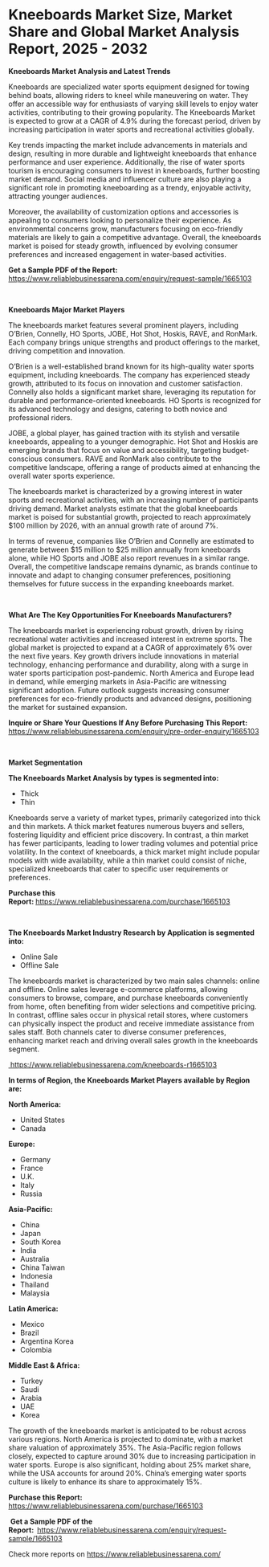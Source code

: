 <p><h1>Kneeboards Market Size, Market Share and Global Market Analysis Report, 2025 - 2032</h1></p><p><strong>Kneeboards Market Analysis and Latest Trends</strong></p>
<p><p>Kneeboards are specialized water sports equipment designed for towing behind boats, allowing riders to kneel while maneuvering on water. They offer an accessible way for enthusiasts of varying skill levels to enjoy water activities, contributing to their growing popularity. The Kneeboards Market is expected to grow at a CAGR of 4.9% during the forecast period, driven by increasing participation in water sports and recreational activities globally.</p><p>Key trends impacting the market include advancements in materials and design, resulting in more durable and lightweight kneeboards that enhance performance and user experience. Additionally, the rise of water sports tourism is encouraging consumers to invest in kneeboards, further boosting market demand. Social media and influencer culture are also playing a significant role in promoting kneeboarding as a trendy, enjoyable activity, attracting younger audiences.</p><p>Moreover, the availability of customization options and accessories is appealing to consumers looking to personalize their experience. As environmental concerns grow, manufacturers focusing on eco-friendly materials are likely to gain a competitive advantage. Overall, the kneeboards market is poised for steady growth, influenced by evolving consumer preferences and increased engagement in water-based activities.</p></p>
<p><strong>Get a Sample PDF of the Report:&nbsp;</strong> <a href="https://www.reliablebusinessarena.com/enquiry/request-sample/1665103?utm_campaign=3294&utm_medium=2&utm_source=Github&utm_content=ia&utm_term=06032025&utm_id=kneeboards">https://www.reliablebusinessarena.com/enquiry/request-sample/1665103</a></p>
<p>&nbsp;</p>
<p><strong>Kneeboards Major Market Players</strong></p>
<p><p>The kneeboards market features several prominent players, including O’Brien, Connelly, HO Sports, JOBE, Hot Shot, Hoskis, RAVE, and RonMark. Each company brings unique strengths and product offerings to the market, driving competition and innovation.</p><p>O’Brien is a well-established brand known for its high-quality water sports equipment, including kneeboards. The company has experienced steady growth, attributed to its focus on innovation and customer satisfaction. Connelly also holds a significant market share, leveraging its reputation for durable and performance-oriented kneeboards. HO Sports is recognized for its advanced technology and designs, catering to both novice and professional riders.</p><p>JOBE, a global player, has gained traction with its stylish and versatile kneeboards, appealing to a younger demographic. Hot Shot and Hoskis are emerging brands that focus on value and accessibility, targeting budget-conscious consumers. RAVE and RonMark also contribute to the competitive landscape, offering a range of products aimed at enhancing the overall water sports experience.</p><p>The kneeboards market is characterized by a growing interest in water sports and recreational activities, with an increasing number of participants driving demand. Market analysts estimate that the global kneeboards market is poised for substantial growth, projected to reach approximately $100 million by 2026, with an annual growth rate of around 7%.</p><p>In terms of revenue, companies like O’Brien and Connelly are estimated to generate between $15 million to $25 million annually from kneeboards alone, while HO Sports and JOBE also report revenues in a similar range. Overall, the competitive landscape remains dynamic, as brands continue to innovate and adapt to changing consumer preferences, positioning themselves for future success in the expanding kneeboards market.</p></p>
<p>&nbsp;</p>
<p><strong>What Are The Key Opportunities For Kneeboards Manufacturers?</strong></p>
<p><p>The kneeboards market is experiencing robust growth, driven by rising recreational water activities and increased interest in extreme sports. The global market is projected to expand at a CAGR of approximately 6% over the next five years. Key growth drivers include innovations in material technology, enhancing performance and durability, along with a surge in water sports participation post-pandemic. North America and Europe lead in demand, while emerging markets in Asia-Pacific are witnessing significant adoption. Future outlook suggests increasing consumer preferences for eco-friendly products and advanced designs, positioning the market for sustained expansion.</p></p>
<p><strong>Inquire or Share Your Questions If Any Before Purchasing This Report:</strong> <a href="https://www.reliablebusinessarena.com/enquiry/pre-order-enquiry/1665103?utm_campaign=3294&utm_medium=2&utm_source=Github&utm_content=ia&utm_term=06032025&utm_id=kneeboards">https://www.reliablebusinessarena.com/enquiry/pre-order-enquiry/1665103</a></p>
<p>&nbsp;</p>
<p><strong>Market Segmentation</strong></p>
<p><strong>The Kneeboards Market Analysis by types is segmented into:</strong></p>
<p><ul><li>Thick</li><li>Thin</li></ul></p>
<p><p>Kneeboards serve a variety of market types, primarily categorized into thick and thin markets. A thick market features numerous buyers and sellers, fostering liquidity and efficient price discovery. In contrast, a thin market has fewer participants, leading to lower trading volumes and potential price volatility. In the context of kneeboards, a thick market might include popular models with wide availability, while a thin market could consist of niche, specialized kneeboards that cater to specific user requirements or preferences.</p></p>
<p><strong>Purchase this Report:&nbsp;</strong><a href="https://www.reliablebusinessarena.com/purchase/1665103?utm_campaign=3294&utm_medium=2&utm_source=Github&utm_content=ia&utm_term=06032025&utm_id=kneeboards">https://www.reliablebusinessarena.com/purchase/1665103</a></p>
<p>&nbsp;</p>
<p><strong>The Kneeboards Market Industry Research by Application is segmented into:</strong></p>
<p><ul><li>Online Sale</li><li>Offline Sale</li></ul></p>
<p><p>The kneeboards market is characterized by two main sales channels: online and offline. Online sales leverage e-commerce platforms, allowing consumers to browse, compare, and purchase kneeboards conveniently from home, often benefiting from wider selections and competitive pricing. In contrast, offline sales occur in physical retail stores, where customers can physically inspect the product and receive immediate assistance from sales staff. Both channels cater to diverse consumer preferences, enhancing market reach and driving overall sales growth in the kneeboards segment.</p></p>
<p><a href="https://www.reliablebusinessarena.com/kneeboards-r1665103?utm_campaign=3294&utm_medium=2&utm_source=Github&utm_content=ia&utm_term=06032025&utm_id=kneeboards">&nbsp;https://www.reliablebusinessarena.com/kneeboards-r1665103</a></p>
<p><strong>In terms of Region, the Kneeboards Market Players available by Region are:</strong></p>
<p>
    <p> <strong> North America: </strong>
        <ul>
            <li>United States</li>
            <li>Canada</li>
        </ul>
        </p> 
    <p> <strong> Europe: </strong>
        <ul>
            <li>Germany</li>
            <li>France</li>
            <li>U.K.</li>
            <li>Italy</li>
            <li>Russia</li>
        </ul>
        </p> 
    <p> <strong> Asia-Pacific: </strong>
        <ul>
            <li>China</li>
            <li>Japan</li>
            <li>South Korea</li>
            <li>India</li>
            <li>Australia</li>
            <li>China Taiwan</li>
            <li>Indonesia</li>
            <li>Thailand</li>
            <li>Malaysia</li>
        </ul>
        </p> 
    <p> <strong> Latin America: </strong>
        <ul>
            <li>Mexico</li>
            <li>Brazil</li>
            <li>Argentina Korea</li>
            <li>Colombia</li>
        </ul>
        </p> 
    <p> <strong> Middle East & Africa: </strong>
        <ul>
            <li>Turkey</li>
            <li>Saudi</li>
            <li>Arabia</li>
            <li>UAE</li>
            <li>Korea</li>
        </ul>
    </p>
    </p>
<p><p>The growth of the kneeboards market is anticipated to be robust across various regions. North America is projected to dominate, with a market share valuation of approximately 35%. The Asia-Pacific region follows closely, expected to capture around 30% due to increasing participation in water sports. Europe is also significant, holding about 25% market share, while the USA accounts for around 20%. China’s emerging water sports culture is likely to enhance its share to approximately 15%.</p></p>
<p><strong>Purchase this Report: </strong><a href="https://www.reliablebusinessarena.com/purchase/1665103?utm_campaign=3294&utm_medium=2&utm_source=Github&utm_content=ia&utm_term=06032025&utm_id=kneeboards">https://www.reliablebusinessarena.com/purchase/1665103</a></p>
<p>&nbsp;<strong>Get a Sample PDF of the Report:&nbsp;&nbsp;</strong><a href="https://www.reliablebusinessarena.com/enquiry/request-sample/1665103?utm_campaign=3294&utm_medium=2&utm_source=Github&utm_content=ia&utm_term=06032025&utm_id=kneeboards">https://www.reliablebusinessarena.com/enquiry/request-sample/1665103</a></p>
<p><strong></strong></p>
<p>Check more reports on <a href="https://www.reliablebusinessarena.com/?utm_campaign=3294&utm_medium=2&utm_source=Github&utm_content=ia&utm_term=06032025&utm_id=kneeboards">https://www.reliablebusinessarena.com/</a></p>